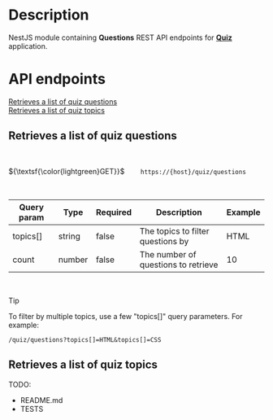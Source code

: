 # Description

NestJS module containing **Questions** REST API endpoints for **[Quiz](https://github.com/Fellendorf/quiz-ui)** application.

# API endpoints

[Retrieves a list of quiz questions](#retrieves-a-list-of-quiz-questions)  
[Retrieves a list of quiz topics](#retrieves-a-list-of-quiz-topics)

## Retrieves a list of quiz questions

<br/>

${\textsf{\color{lightgreen}GET}}$ &nbsp; &nbsp; &nbsp; &nbsp;`https://{host}/quiz/questions`

<br/>

| Query param | Type   | Required | Description                         | Example |
| ----------- | ------ | -------- | ----------------------------------- | ------- |
| topics[]    | string | false    | The topics to filter questions by   | HTML    |
| count       | number | false    | The number of questions to retrieve | 10      |

<br/>

> [!TIP]
> To filter by multiple topics, use a few "topics[]" query parameters. For example:
>
> ```
> /quiz/questions?topics[]=HTML&topics[]=CSS
> ```

## Retrieves a list of quiz topics

TODO:

- README.md
- TESTS

